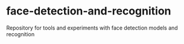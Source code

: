 # face-detection-and-recognition
Repository for tools and experiments with face detection models and recognition
